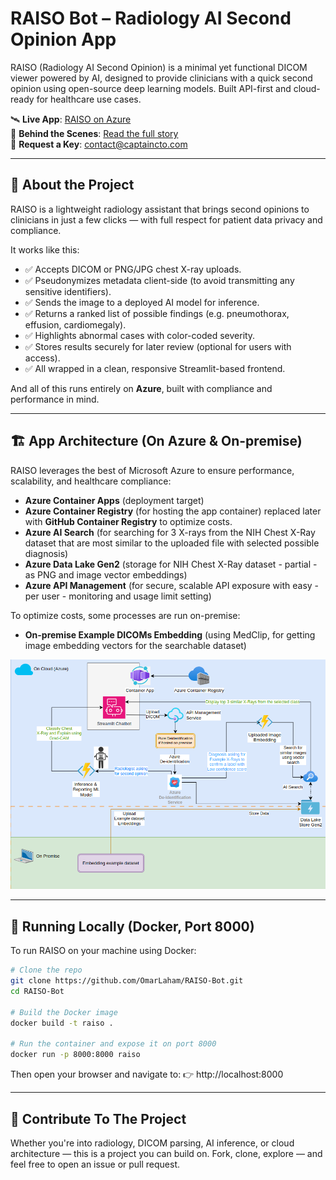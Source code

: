# RAISO Bot – Radiology AI Second Opinion App

RAISO (Radiology AI Second Opinion) is a minimal yet functional DICOM viewer powered by AI, designed to provide clinicians with a quick second opinion using open-source deep learning models. Built API-first and cloud-ready for healthcare use cases.

🛰️ **Live App**: [RAISO on Azure](https://raiso-container-app.ambitiousmoss-b2a629ad.westus.azurecontainerapps.io/)  
📖 **Behind the Scenes**: [Read the full story](https://shorthaired-cobweb-95c.notion.site/RAISO-Radiology-AI-Second-Opinion-App-on-Top-of-Azure-1f831893bffc80a385ddc16c3e76fd4c)  
🔑 **Request a Key**: [contact@captaincto.com](mailto:contact@captaincto.com)

---

## 🧠 About the Project

RAISO is a lightweight radiology assistant that brings second opinions to clinicians in just a few clicks — with full respect for patient data privacy and compliance.

It works like this:

- ✅ Accepts DICOM or PNG/JPG chest X-ray uploads.
- ✅ Pseudonymizes metadata client-side (to avoid transmitting any sensitive identifiers).
- ✅ Sends the image to a deployed AI model for inference.
- ✅ Returns a ranked list of possible findings (e.g. pneumothorax, effusion, cardiomegaly).
- ✅ Highlights abnormal cases with color-coded severity.
- ✅ Stores results securely for later review (optional for users with access).
- ✅ All wrapped in a clean, responsive Streamlit-based frontend.

And all of this runs entirely on **Azure**, built with compliance and performance in mind.

---

## 🏗️ App Architecture (On Azure & On-premise)

RAISO leverages the best of Microsoft Azure to ensure performance, scalability, and healthcare compliance:

- **Azure Container Apps** (deployment target)
- **Azure Container Registry** (for hosting the app container) replaced later with **GitHub Container Registry** to optimize costs.
- **Azure AI Search** (for searching for 3 X-rays from the NIH Chest X-Ray dataset that are most similar to the uploaded file with selected possible diagnosis)
- **Azure Data Lake Gen2** (storage for NIH Chest X-Ray dataset - partial - as PNG and image vector embeddings)
- **Azure API Management** (for secure, scalable API exposure with easy - per user - monitoring and usage limit setting)

To optimize costs, some processes are run on-premise:
- **On-premise Example DICOMs Embedding** (using MedClip, for getting image embedding vectors for the searchable dataset)

![RAISO Architecture](architecture_diagram.png)

---

## 🚀 Running Locally (Docker, Port 8000)

To run RAISO on your machine using Docker:

```bash
# Clone the repo
git clone https://github.com/OmarLaham/RAISO-Bot.git
cd RAISO-Bot

# Build the Docker image
docker build -t raiso .

# Run the container and expose it on port 8000
docker run -p 8000:8000 raiso
```

Then open your browser and navigate to:
👉 http://localhost:8000

---

## 🤝 Contribute To The Project

Whether you're into radiology, DICOM parsing, AI inference, or cloud architecture — this is a project you can build on. Fork, clone, explore — and feel free to open an issue or pull request.